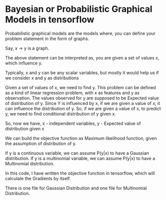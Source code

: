 # Bayesian or Probabilistic Graphical Models in tensorflow

Probabilistic graphical models are the models where, you can define your problem statement in the form of graphs.

Say, x -> y is a graph.

The above statement can be interpreted as, you are given a set of values x, which influence y.

Typically, x and y can be any scalar variables, but mostly it would help us if we consider x and y as distributions

Given a set of values of x, we need to find y. This problem can be defined as a kind of linear regression problem, 
with x as features and y as observation.
The values observed for y are supposed to be Expected value of distribution of y.
Since Y is influenced by x, if we are given a value of x, it can influence
the distribution of y. So, if we are given a value of x, to predict y, we need to find
conditional distribution of y given x.

So, now we have, x - independent variables, y - Expected value of distribution
given x

We can build the objective function as Maximum likelihood function, given the 
assumption of distribution of y. 

If y is a continuous variable, we can assume P(y|x) to have a Gaussian distribution.
If y is a multinomial variable, we can assume P(y|x) to have a Multinomial distribution.

In this code, I have written the objective function in tensorflow, which will
calculate the Gradients by itself.

There is one file for Gaussian Distribution and one file for Multinomial Distribution.